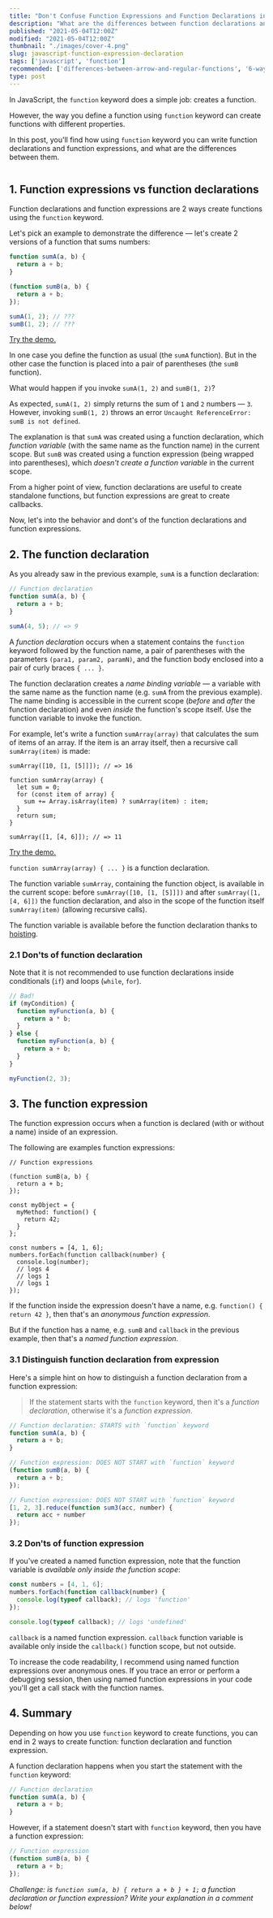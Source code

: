 ```yaml
---
title: "Don't Confuse Function Expressions and Function Declarations in JavaScript"
description: "What are the differences between function declarations and function expressions in JavaScript."
published: "2021-05-04T12:00Z"
modified: "2021-05-04T12:00Z"
thumbnail: "./images/cover-4.png"
slug: javascript-function-expression-declaration
tags: ['javascript', 'function']
recommended: ['differences-between-arrow-and-regular-functions', '6-ways-to-declare-javascript-functions']
type: post
---
```


In JavaScript, the `function` keyword does a simple job: creates a function. 

However, the way you define a function using `function` keyword can create functions with different properties.  

In this post, you'll find how using `function` keyword you can write function declarations and function expressions, and what are the differences between them. 

```toc
```

## 1. Function expressions vs function declarations

Function declarations and function expressions are 2 ways create functions using the `function` keyword. 

Let's pick an example to demonstrate the difference &mdash; let's create 2 versions of a function that sums numbers:

```javascript
function sumA(a, b) {
  return a + b;
}

(function sumB(a, b) {
  return a + b;
});

sumA(1, 2); // ???
sumB(1, 2); // ???
```

[Try the demo.](https://jsfiddle.net/dmitri_pavlutin/8b46yokr/2/)

In one case you define the function as usual (the `sumA` function). But in the other case the function is placed into a pair of parentheses (the `sumB` function).  

What would happen if you invoke `sumA(1, 2)` and `sumB(1, 2)`?    

As expected, `sumA(1, 2)` simply returns the sum of `1` and `2` numbers &mdash; `3`. 
However, invoking `sumB(1, 2)` throws an error `Uncaught ReferenceError: sumB is not defined`.  

The explanation is that `sumA` was created using a function declaration, which *function variable* (with the same name as the function name) in the current scope. But `sumB` was created using a function expression (being wrapped into parentheses), which *doesn't create a function variable* in the current scope.  

From a higher point of view, function declarations are useful to create standalone functions, but function expressions are great to create callbacks.  

Now, let's into the behavior and dont's of the function declarations and function expressions.  

## 2. The function declaration

As you already saw in the previous example, `sumA` is a function declaration:

```javascript
// Function declaration
function sumA(a, b) {
  return a + b;
}

sumA(4, 5); // => 9
```

A *function declaration* occurs when a statement contains the `function` keyword followed by the function name, a pair of parentheses with the parameters `(para1, param2, paramN)`, and the function body enclosed into a pair of curly braces `{ ... }`.  

The function declaration creates a *name binding variable* &mdash; a variable with the same name as the function name (e.g. `sumA` from the previous example). The name binding is accessible in the current scope (*before* and *after* the function declaration) and even *inside* the function's scope itself. Use the function variable to invoke the function.  

For example, let's write a function `sumArray(array)` that calculates the sum of items of an array. If the item is an array itself, then a recursive call `sumArray(item)` is made:  

```javascript{1, 6, 11}
sumArray([10, [1, [5]]]); // => 16

function sumArray(array) {
  let sum = 0;
  for (const item of array) {
    sum += Array.isArray(item) ? sumArray(item) : item;
  }
  return sum;
}

sumArray([1, [4, 6]]); // => 11
```

[Try the demo.](https://jsfiddle.net/dmitri_pavlutin/n7wcryuo/)

`function sumArray(array) { ... }` is a function declaration. 

The function variable `sumArray`, containing the function object, is available in the current scope: before `sumArray([10, [1, [5]]])` and after `sumArray([1, [4, 6]])` the function declaration, and also in the scope of the function itself `sumArray(item)` (allowing recursive calls).  

The function variable is available before the function declaration thanks to [hoisting](/javascript-hoisting-in-details/#hoisting-and-function-declaration).  

### 2.1 Don'ts of function declaration

Note that it is not recommended to use function declarations inside conditionals (`if`)  and loops (`while`, `for`).  

```javascript
// Bad!
if (myCondition) {
  function myFunction(a, b) {
    return a * b;
  }
} else {
  function myFunction(a, b) {
    return a + b;
  }
}

myFunction(2, 3);
```

## 3. The function expression

The function expression occurs when a function is declared (with or without a name) inside of an expression. 

The following are examples function expressions:

```javascript{3,8,14}
// Function expressions

(function sumB(a, b) {
  return a + b;
});

const myObject = {
  myMethod: function() {
    return 42;
  }
};

const numbers = [4, 1, 6];
numbers.forEach(function callback(number) {
  console.log(number);
  // logs 4
  // logs 1
  // logs 1
});
```

If the function inside the expression doesn't have a name, e.g. `function() { return 42 }`, then that's an *anonymous function expression*. 

But if the function has a name, e.g. `sumB` and `callback` in the previous example, then that's a *named function expression*.  

### 3.1 Distinguish function declaration from expression

Here's a simple hint on how to distinguish a function declaration from a function expression: 

> If the statement starts with the `function` keyword, then it's a *function declaration*, otherwise it's a *function expression*.  

```javascript
// Function declaration: STARTS with `function` keyword
function sumA(a, b) {
  return a + b;
}

// Function expression: DOES NOT START with `function` keyword
(function sumB(a, b) {
  return a + b;
});

// Function expression: DOES NOT START with `function` keyword
[1, 2, 3].reduce(function sum3(acc, number) { 
  return acc + number 
});
```

### 3.2 Don'ts of function expression

If you've created a named function expression, note that the function variable is *available only inside the function scope*:  

```javascript
const numbers = [4, 1, 6];
numbers.forEach(function callback(number) {
  console.log(typeof callback); // logs 'function'
});

console.log(typeof callback); // logs 'undefined'
```

`callback` is a named function expression. `callback` function variable is available only inside the `callback()` function scope, but not outside.  

To increase the code readability, I recommend using named function expressions over anonymous ones. If you trace an error or perform a debugging session, then using named function expressions in your code you'll get a call stack with the function names.  

## 4. Summary

Depending on how you use `function` keyword to create functions, you can end in 2 ways to create function: function declaration and function expression.  

A function declaration happens when you start the statement with the `function` keyword:

```javascript
// Function declaration
function sumA(a, b) {
  return a + b;
}
```

However, if a statement doesn't start with `function` keyword, then you have a function expression:

```javascript
// Function expression
(function sumB(a, b) {
  return a + b;
});
```

*Challenge: is `function sum(a, b) { return a + b } + 1;` a function declaration or function expression? Write your explanation in a comment below!*